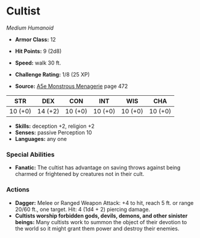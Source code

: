 # Cultist

*Medium* *Humanoid*

- **Armor Class:** 12
- **Hit Points:** 9 (2d8)
- **Speed:** walk 30 ft.

- **Challenge Rating:** 1/8 (25 XP)
- **Source:** [A5e Monstrous Menagerie](https://enpublishingrpg.com/products/level-up-monstrous-menagerie-a5e) page 472

| STR | DEX | CON | INT | WIS | CHA |
| --- | --- | --- | --- | --- | --- |
| 10 (+0) | 14 (+2) | 10 (+0) | 10 (+0) | 10 (+0) | 10 (+0) |

- **Skills:** deception +2, religion +2
- **Senses:** passive Perception 10
- **Languages:** any one

### Special Abilities

- **Fanatic:** The cultist has advantage on saving throws against being charmed or frightened by creatures not in their cult.

### Actions

- **Dagger:** Melee or Ranged Weapon Attack: +4 to hit, reach 5 ft. or range 20/60 ft., one target. Hit: 4 (1d4 + 2) piercing damage.
- **Cultists worship forbidden gods, devils, demons, and other sinister beings:** Many cultists work to summon the object of their devotion to the world so it might grant them power and destroy their enemies.


